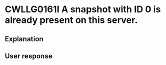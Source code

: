 # CWLLG0161I A snapshot with ID 0  is already present on this server.

## Explanation

## User response